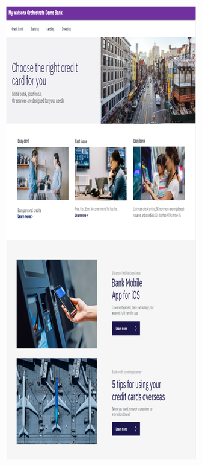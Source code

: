 <html lang="en-US">

<head>
    <meta charset="UTF-8">
    <meta name="viewport" content="width=device-width, initial-scale=1">
    <img src = "DTE_Bank_wxO.png"
    	width="auto" height="1200"
         alt = "New Watson Assistant Bank" />

</head>

<script>
  window.watsonAssistantChatOptions = {
  integrationID: "2d307ef8-94ac-4b43-b144-6732f2b644cf", // The ID of this integration.
  region: "wxo-eu-de", // The region your integration is hosted in.
  serviceInstanceID: "0df8aa2c-e02a-49b4-b110-2768df930920", // The ID of your service instance.
  orchestrateUIAgentExtensions: false, // If you wish to enable optional UI Agent extensions.
  onLoad: async (instance) => { await instance.render(); }
};
  setTimeout(function(){
    const t=document.createElement('script');
    t.src="https://web-chat.global.assistant.watson.appdomain.cloud/versions/" + (window.watsonAssistantChatOptions.clientVersion || 'latest') + "/WatsonAssistantChatEntry.js";
    document.head.appendChild(t);
  });
</script>

<body></body>

</html>
